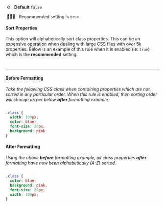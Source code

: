 &nbsp;⚙️&nbsp;&nbsp;&nbsp;**Default** `false`

&nbsp;💁🏽‍♀️&nbsp;&nbsp;&nbsp;Recommended setting is `true`

#### Sort Properties

This option will alphabetically sort class properties. This can be an expensive operation when dealing with large CSS files with over 5k properties. Below is an example of this rule when it is enabled (ie: `true`) which is the **recommended** setting.

#

---

#### Before Formatting

_Take the following CSS class when containing properties which are not sorted in any particular order. When this rule is enabled, then sorting order will change as per below **after** formatting example._

```css

.class {
  width: 100px;
  color: blue;
  font-size: 20px;
  background: pink
}


```

#### After Formatting

_Using the above **before** formatting example, all class properties **after** formatting have now been alphabetically (A-Z) sorted._

```css

.class {
  color: blue;
  background: pink;
  font-size: 20px;
  width: 100px;
}


```
